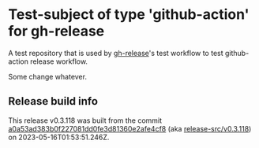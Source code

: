 # Test-subject of type 'github-action' for gh-release

A test repository that is used by [gh-release](https://github.com/kattecon/gh-release)'s test workflow to test github-action release workflow.

Some change whatever.


## Release build info

This release v0.3.118 was built from the commit [a0a53ad383b0f227081dd0fe3d81360e2afe4cf8](https://github.com/kattecon/gh-release-test-ga/tree/a0a53ad383b0f227081dd0fe3d81360e2afe4cf8) (aka [release-src/v0.3.118](https://github.com/kattecon/gh-release-test-ga/tree/release-src/v0.3.118)) on 2023-05-16T01:53:51.246Z.
        
